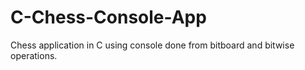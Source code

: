 # C-Chess-Console-App
Chess application in C using console done from bitboard and bitwise operations.
